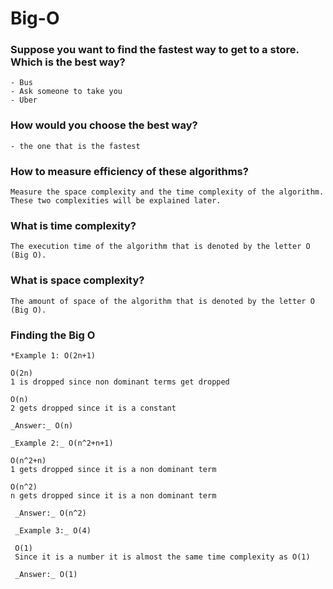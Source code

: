 # Big-O


### Suppose you want to find the fastest way to get to a store. Which is the best way?   
    - Bus
    - Ask someone to take you
    - Uber
    
### How would you choose the best way?
    - the one that is the fastest
   
### How to measure efficiency of these algorithms?
    Measure the space complexity and the time complexity of the algorithm. These two complexities will be explained later.
    
### What is time complexity?
    The execution time of the algorithm that is denoted by the letter O (Big O).
    
### What is space complexity?
    The amount of space of the algorithm that is denoted by the letter O (Big O).
    
### Finding the Big O
    
    *Example 1: O(2n+1)
    
    O(2n)
    1 is dropped since non dominant terms get dropped
    
    O(n)
    2 gets dropped since it is a constant
    
    _Answer:_ O(n)
    
    _Example 2:_ O(n^2+n+1)
    
    O(n^2+n)
    1 gets dropped since it is a non dominant term
    
    O(n^2)
    n gets dropped since it is a non dominant term
    
     _Answer:_ O(n^2)
    
     _Example 3:_ O(4)
     
     O(1)
     Since it is a number it is almost the same time complexity as O(1)
     
     _Answer:_ O(1)
    
    
    
    
    
    
    
    
    
    
    
